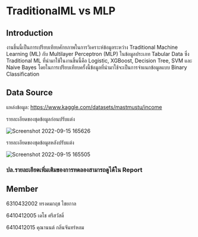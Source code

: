 # TraditionalML vs MLP

## Introduction

งานชิ้นนี้เป็นการเปรียบเทียบศักยภาพในการวิเคราะห์ข้อมูลระหว่าง Traditional Machine Learning (ML) กับ Multilayer Perceptron (MLP) ในข้อมูลประเภท Tabular Data ซึ่ง Traditional ML ที่นำมาใช้ในงานชิ้นนี้คือ Logistic, XGBoost, Decision Tree, SVM และ Naive Bayes โดยในการเปรียบเทียบครั้งนี้ข้อมูลที่นำมาใช้จะเป็นการจำแนกข้อมูลแบบ Binary Classification 

## Data Source
แหล่งข้อมูล: https://www.kaggle.com/datasets/mastmustu/income

รายละเอียดของชุดข้อมูลก่อนปรับแต่ง

![Screenshot 2022-09-15 165626](https://user-images.githubusercontent.com/94518867/190385191-f73b2880-1aee-471d-830c-3de433459128.jpg)


รายละเอียดของชุดข้อมูลหลังปรับแต่ง

![Screenshot 2022-09-15 165505](https://user-images.githubusercontent.com/94518867/190385373-36842b93-50fc-498a-b04c-5e4c7fb2a67b.jpg)


### ปล.รายละเอียดเพิ่มเติมของการทดลองสามารถดูได้ใน Report

## Member
6310432002  ทรงคมกฤช ไชยกาล 

6410412005  เดโช ศรีสวัสดิ์ 

6410412015  คุณานนต์ กลิ่นจันทร์หอม

